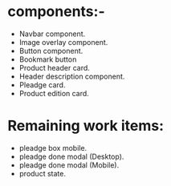 # components:-
 - Navbar component.
 - Image overlay component.
 - Button component.
 - Bookmark button
 - Product header card.
 - Header description component.
 - Pleadge card.
 - Product edition card.


 # Remaining work items:
- pleadge box mobile.
- pleadge done modal (Desktop).
- pleadge done modal (Mobile).
- product state.


